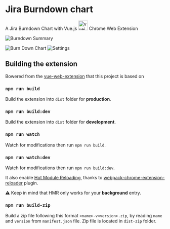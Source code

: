 # Jira Burndown chart

A Jira Burndown Chart with Vue.js <img width="30" alt="vuejs-logo" src="https://user-images.githubusercontent.com/22003086/99616415-50c9b700-2a71-11eb-8732-429a4117d5c4.png"> Chrome Web Extension


![Burndown Summary](https://user-images.githubusercontent.com/22003086/99616043-aa7db180-2a70-11eb-9d6b-76e7461f3825.png)

![Burn Down Chart](https://user-images.githubusercontent.com/22003086/99615931-6a1e3380-2a70-11eb-9eac-31ce681a3fc8.png)
![Settings](https://user-images.githubusercontent.com/22003086/99615933-6ab6ca00-2a70-11eb-8236-f1b4a3d788f3.png)


## Building the extension
Bowered from the [vue-web-extension](https://github.com/Kocal/vue-web-extension/edit/master/README.md) that this project is based on

### `npm run build`

Build the extension into `dist` folder for **production**.

### `npm run build:dev`

Build the extension into `dist` folder for **development**.

### `npm run watch`

Watch for modifications then run `npm run build`.

### `npm run watch:dev`

Watch for modifications then run `npm run build:dev`.

It also enable [Hot Module Reloading](https://webpack.js.org/concepts/hot-module-replacement), thanks to [webpack-chrome-extension-reloader](https://github.com/rubenspgcavalcante/webpack-chrome-extension-reloader) plugin.

:warning: Keep in mind that HMR only works for your **background** entry.

### `npm run build-zip`

Build a zip file following this format `<name>-v<version>.zip`, by reading `name` and `version` from `manifest.json` file.
Zip file is located in `dist-zip` folder.

